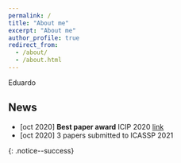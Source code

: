 ```yaml
---
permalink: /
title: "About me"
excerpt: "About me"
author_profile: true
redirect_from: 
  - /about/
  - /about.html
---
```


Eduardo

## News
* [oct 2020] **Best paper award** ICIP 2020 [link](https://arxiv.org/abs/2003.01866)
* [oct 2020] 3 papers submitted to ICASSP 2021 

{: .notice--success}
